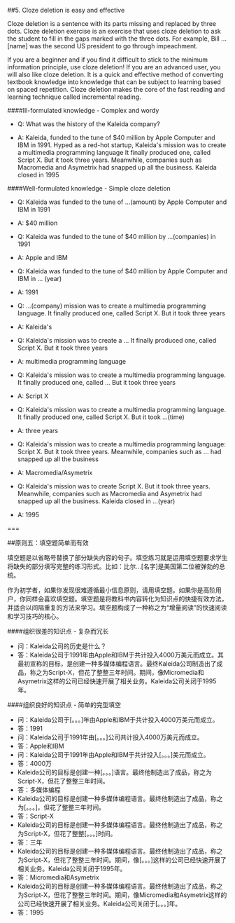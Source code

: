 ##5. Cloze deletion is easy and effective

Cloze deletion is a sentence with its parts missing and replaced by three dots. Cloze deletion exercise is an exercise that uses cloze deletion to ask the student to fill in the gaps marked with the three dots. For example, Bill ...[name] was the second US president to go through impeachment.

If you are a beginner and if you find it difficult to stick to the minimum information principle, use cloze deletion! If you are an advanced user, you will also like cloze deletion. It is a quick and effective method of converting textbook knowledge into knowledge that can be subject to learning based on spaced repetition. Cloze deletion makes the core of the fast reading and learning technique called incremental reading.

####Ill-formulated knowledge - Complex and wordy

- Q: What was the history of the Kaleida company?

- A: Kaleida, funded to the tune of $40 million by Apple Computer and IBM in 1991. Hyped as a red-hot startup, Kaleida's mission was to create a multimedia programming language It finally produced one, called Script X. But it took three years. Meanwhile, companies such as Macromedia and Asymetrix had snapped up all the business. Kaleida closed in 1995

####Well-formulated knowledge - Simple cloze deletion

- Q: Kaleida was funded to the tune of ...(amount) by Apple Computer and IBM in 1991

- A: $40 million

- Q: Kaleida was funded to the tune of $40 million by ...(companies) in 1991

- A: Apple and IBM

- Q: Kaleida was funded to the tune of $40 million by Apple Computer and IBM in ... (year)

- A: 1991

- Q: ...(company) mission was to create a multimedia programming language. It finally produced one, called Script X. But it took three years

- A: Kaleida's

- Q: Kaleida's mission was to create a ... It finally produced one, called Script X. But it took three years

- A: multimedia programming language

- Q: Kaleida's mission was to create a multimedia programming language. It finally produced one, called ... But it took three years

- A: Script X

- Q: Kaleida's mission was to create a multimedia programming language. It finally produced one, called Script X. But it took ...(time)

- A: three years

- Q: Kaleida's mission was to create a multimedia programming language: Script X. But it took three years. Meanwhile, companies such as ... had snapped up all the business

- A: Macromedia/Asymetrix

- Q: Kaleida's mission was to create Script X. But it took three years. Meanwhile, companies such as Macromedia and Asymetrix had snapped up all the business. Kaleida closed in ...(year)

- A: 1995

===

##原则五：填空题简单而有效

填空题是以省略号替换了部分缺失内容的句子。填空练习就是运用填空题要求学生将缺失的部分填写完整的练习形式。比如：比尔...[名字]是美国第二位被弹劾的总统。

作为初学者，如果你发现很难遵循最小信息原则，请用填空题。如果你是高阶用户，你同样会喜欢填空题。填空题是将教科书内容转化为知识点的快捷有效方法，并适合以间隔重复的方法来学习。填空题构成了一种称之为“增量阅读”的快速阅读和学习技巧的核心。

####组织很差的知识点 - 复杂而冗长

- 问：Kaleida公司的历史是什么？
- 答：Kaleida公司于1991年由Apple和IBM于共计投入4000万美元而成立。其最初宣称的目标，是创建一种多媒体编程语言。最终Kaleida公司制造出了成品，称之为Script-X，但花了整整三年时间。期间，像Micromedia和Asymetrix这样的公司已经快速开展了相关业务。Kaleida公司关闭于1995年。 

####组织良好的知识点 - 简单的完型填空

- 问：Kaleida公司于[。。。]年由Apple和IBM于共计投入4000万美元而成立。
- 答：1991
- 问：Kaleida公司于1991年由[。。。]公司共计投入4000万美元而成立。
- 答：Apple和IBM
- 问：Kaleida公司于1991年由Apple和IBM于共计投入[。。。]美元而成立。
- 答：4000万
- Kaleida公司的目标是创建一种[。。。]语言。最终他制造出了成品，称之为Script-X，但花了整整三年时间。
- 答：多媒体编程
- Kaleida公司的目标是创建一种多媒体编程语言。最终他制造出了成品，称之为[。。。]，但花了整整三年时间。
- 答：Script-X
- Kaleida公司的目标是创建一种多媒体编程语言。最终他制造出了成品，称之为Script-X，但花了整整[。。。]时间。
- 答：三年
- Kaleida公司的目标是创建一种多媒体编程语言。最终他制造出了成品，称之为Script-X，但花了整整三年时间。期间，像[。。。]这样的公司已经快速开展了相关业务。Kaleida公司关闭于1995年。
- 答：Micromedia和Asymetrix
- Kaleida公司的目标是创建一种多媒体编程语言。最终他制造出了成品，称之为Script-X，但花了整整三年时间。期间，像Micromedia和Asymetrix这样的公司已经快速开展了相关业务。Kaleida公司关闭于[。。。]年。
- 答：1995